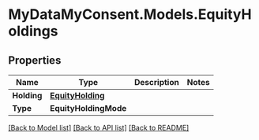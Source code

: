 # MyDataMyConsent.Models.EquityHoldings

## Properties

Name | Type | Description | Notes
------------ | ------------- | ------------- | -------------
**Holding** | [**EquityHolding**](EquityHolding.md) |  | 
**Type** | **EquityHoldingMode** |  | 

[[Back to Model list]](../README.md#documentation-for-models) [[Back to API list]](../README.md#documentation-for-api-endpoints) [[Back to README]](../README.md)

